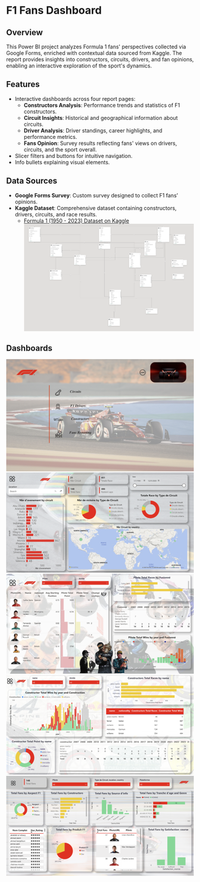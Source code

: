 # F1 Fans Dashboard

## Overview

This Power BI project analyzes Formula 1 fans' perspectives collected via Google Forms, enriched with contextual data sourced from Kaggle. The report provides insights into constructors, circuits, drivers, and fan opinions, enabling an interactive exploration of the sport's dynamics.

## Features

- Interactive dashboards across four report pages:
  - **Constructors Analysis**: Performance trends and statistics of F1 constructors.
  - **Circuit Insights**: Historical and geographical information about circuits.
  - **Driver Analysis**: Driver standings, career highlights, and performance metrics.
  - **Fans Opinion**: Survey results reflecting fans' views on drivers, circuits, and the sport overall.
- Slicer filters and buttons for intuitive navigation.
- Info bullets explaining visual elements.

## Data Sources

- **Google Forms Survey**: Custom survey designed to collect F1 fans’ opinions.
- **Kaggle Dataset**: Comprehensive dataset containing constructors, drivers, circuits, and race results.
  - [Formula 1 (1950 - 2023) Dataset on Kaggle](https://www.kaggle.com/datasets/rohanrao/formula-1-world-championship-1950-2020)
![Alt text](images/data_model.png)

## Dashboards 

![Alt text](images/Dashboards/nav_page.png)
![Alt text](images/Dashboards/circuit_page.png)
![Alt text](images/Dashboards/pilote_page.png)
![Alt text](images/Dashboards/constructors_page.png)
![Alt text](images/Dashboards/fans_page.png)

